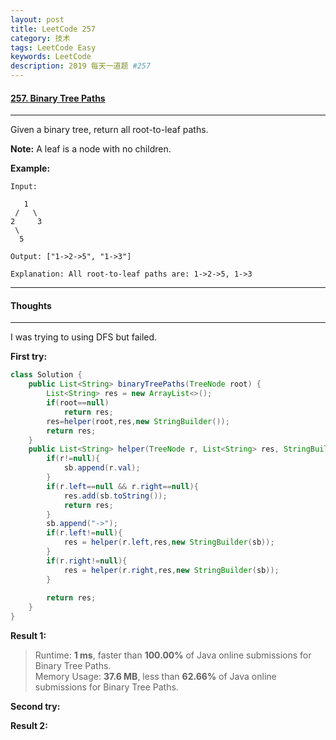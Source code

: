 ```yaml
---
layout: post
title: LeetCode 257
category: 技术
tags: LeetCode Easy
keywords: LeetCode
description: 2019 每天一道题 #257
---
```


#### [257. Binary Tree Paths](https://leetcode.com/problems/binary-tree-paths/)
---
Given a binary tree, return all root-to-leaf paths.

**Note:** A leaf is a node with no children.

**Example:**
```
Input:

   1
 /   \
2     3
 \
  5

Output: ["1->2->5", "1->3"]

Explanation: All root-to-leaf paths are: 1->2->5, 1->3
```
---
#### Thoughts
---
I was trying to using DFS but failed.

**First try:**
```Java
class Solution {
    public List<String> binaryTreePaths(TreeNode root) {
        List<String> res = new ArrayList<>();
        if(root==null)
            return res;
        res=helper(root,res,new StringBuilder());
        return res;
    }
    public List<String> helper(TreeNode r, List<String> res, StringBuilder sb){
        if(r!=null){
            sb.append(r.val);
        }
        if(r.left==null && r.right==null){
            res.add(sb.toString());
            return res;
        }
        sb.append("->");
        if(r.left!=null){
            res = helper(r.left,res,new StringBuilder(sb));
        }
        if(r.right!=null){
            res = helper(r.right,res,new StringBuilder(sb));
        }
        
        return res;
    }
}
```

**Result 1:**
> Runtime: **1 ms**, faster than **100.00%** of Java online submissions for Binary Tree Paths.   
Memory Usage: **37.6 MB**, less than **62.66%** of Java online submissions for Binary Tree Paths.

**Second try:**


**Result 2:**

